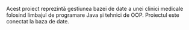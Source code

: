 Acest proiect reprezintă gestiunea bazei de date a unei clinici medicale folosind limbajul de programare Java și tehnici de OOP. Proiectul este conectat la baza de date.
